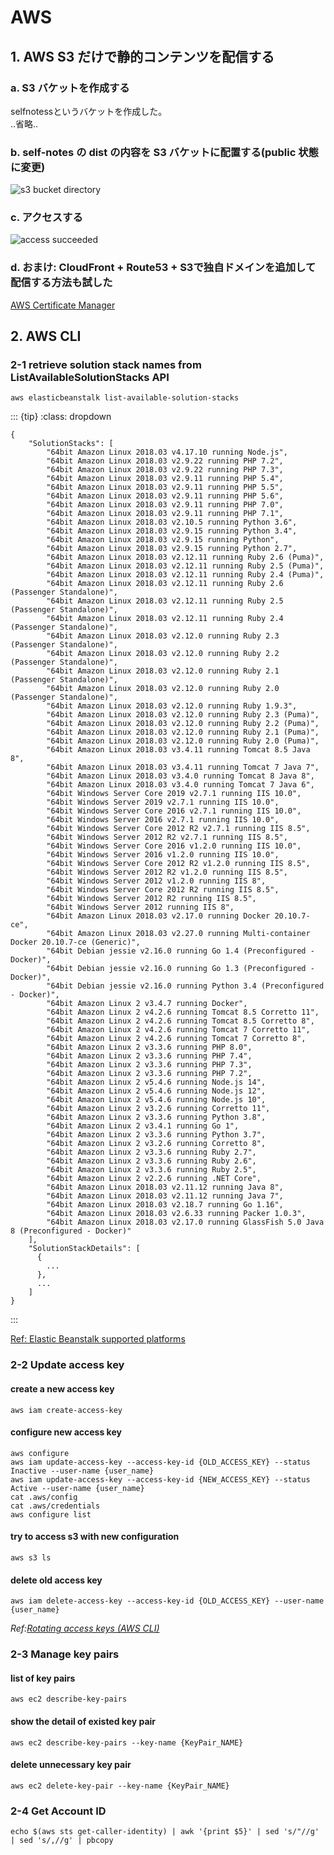# AWS

## 1. AWS S3 だけで静的コンテンツを配信する

### a. S3 バケットを作成する

selfnotessというバケットを作成した。  
..省略..

### b. self-notes の dist の内容を S3 バケットに配置する(public 状態に変更)

![s3 bucket directory](../img/cloud-publicly_accessible_suituation.png)

### c. アクセスする

![access succeeded](../img/cloud-success.png)

### d. おまけ: CloudFront + Route53 + S3で独自ドメインを追加して配信する方法も試した

[AWS Certificate Manager](https://us-west-2.console.aws.amazon.com/acm/home?region=us-west-2#/firstrun/)

## 2. AWS CLI

### 2-1 retrieve solution stack names from ListAvailableSolutionStacks API

```
aws elasticbeanstalk list-available-solution-stacks
```

::: {tip}
:class: dropdown
```
{
    "SolutionStacks": [
        "64bit Amazon Linux 2018.03 v4.17.10 running Node.js",
        "64bit Amazon Linux 2018.03 v2.9.22 running PHP 7.2",
        "64bit Amazon Linux 2018.03 v2.9.22 running PHP 7.3",
        "64bit Amazon Linux 2018.03 v2.9.11 running PHP 5.4",
        "64bit Amazon Linux 2018.03 v2.9.11 running PHP 5.5",
        "64bit Amazon Linux 2018.03 v2.9.11 running PHP 5.6",
        "64bit Amazon Linux 2018.03 v2.9.11 running PHP 7.0",
        "64bit Amazon Linux 2018.03 v2.9.11 running PHP 7.1",
        "64bit Amazon Linux 2018.03 v2.10.5 running Python 3.6",
        "64bit Amazon Linux 2018.03 v2.9.15 running Python 3.4",
        "64bit Amazon Linux 2018.03 v2.9.15 running Python",
        "64bit Amazon Linux 2018.03 v2.9.15 running Python 2.7",
        "64bit Amazon Linux 2018.03 v2.12.11 running Ruby 2.6 (Puma)",
        "64bit Amazon Linux 2018.03 v2.12.11 running Ruby 2.5 (Puma)",
        "64bit Amazon Linux 2018.03 v2.12.11 running Ruby 2.4 (Puma)",
        "64bit Amazon Linux 2018.03 v2.12.11 running Ruby 2.6 (Passenger Standalone)",
        "64bit Amazon Linux 2018.03 v2.12.11 running Ruby 2.5 (Passenger Standalone)",
        "64bit Amazon Linux 2018.03 v2.12.11 running Ruby 2.4 (Passenger Standalone)",
        "64bit Amazon Linux 2018.03 v2.12.0 running Ruby 2.3 (Passenger Standalone)",
        "64bit Amazon Linux 2018.03 v2.12.0 running Ruby 2.2 (Passenger Standalone)",
        "64bit Amazon Linux 2018.03 v2.12.0 running Ruby 2.1 (Passenger Standalone)",
        "64bit Amazon Linux 2018.03 v2.12.0 running Ruby 2.0 (Passenger Standalone)",
        "64bit Amazon Linux 2018.03 v2.12.0 running Ruby 1.9.3",
        "64bit Amazon Linux 2018.03 v2.12.0 running Ruby 2.3 (Puma)",
        "64bit Amazon Linux 2018.03 v2.12.0 running Ruby 2.2 (Puma)",
        "64bit Amazon Linux 2018.03 v2.12.0 running Ruby 2.1 (Puma)",
        "64bit Amazon Linux 2018.03 v2.12.0 running Ruby 2.0 (Puma)",
        "64bit Amazon Linux 2018.03 v3.4.11 running Tomcat 8.5 Java 8",
        "64bit Amazon Linux 2018.03 v3.4.11 running Tomcat 7 Java 7",
        "64bit Amazon Linux 2018.03 v3.4.0 running Tomcat 8 Java 8",
        "64bit Amazon Linux 2018.03 v3.4.0 running Tomcat 7 Java 6",
        "64bit Windows Server Core 2019 v2.7.1 running IIS 10.0",
        "64bit Windows Server 2019 v2.7.1 running IIS 10.0",
        "64bit Windows Server Core 2016 v2.7.1 running IIS 10.0",
        "64bit Windows Server 2016 v2.7.1 running IIS 10.0",
        "64bit Windows Server Core 2012 R2 v2.7.1 running IIS 8.5",
        "64bit Windows Server 2012 R2 v2.7.1 running IIS 8.5",
        "64bit Windows Server Core 2016 v1.2.0 running IIS 10.0",
        "64bit Windows Server 2016 v1.2.0 running IIS 10.0",
        "64bit Windows Server Core 2012 R2 v1.2.0 running IIS 8.5",
        "64bit Windows Server 2012 R2 v1.2.0 running IIS 8.5",
        "64bit Windows Server 2012 v1.2.0 running IIS 8",
        "64bit Windows Server Core 2012 R2 running IIS 8.5",
        "64bit Windows Server 2012 R2 running IIS 8.5",
        "64bit Windows Server 2012 running IIS 8",
        "64bit Amazon Linux 2018.03 v2.17.0 running Docker 20.10.7-ce",
        "64bit Amazon Linux 2018.03 v2.27.0 running Multi-container Docker 20.10.7-ce (Generic)",
        "64bit Debian jessie v2.16.0 running Go 1.4 (Preconfigured - Docker)",
        "64bit Debian jessie v2.16.0 running Go 1.3 (Preconfigured - Docker)",
        "64bit Debian jessie v2.16.0 running Python 3.4 (Preconfigured - Docker)",
        "64bit Amazon Linux 2 v3.4.7 running Docker",
        "64bit Amazon Linux 2 v4.2.6 running Tomcat 8.5 Corretto 11",
        "64bit Amazon Linux 2 v4.2.6 running Tomcat 8.5 Corretto 8",
        "64bit Amazon Linux 2 v4.2.6 running Tomcat 7 Corretto 11",
        "64bit Amazon Linux 2 v4.2.6 running Tomcat 7 Corretto 8",
        "64bit Amazon Linux 2 v3.3.6 running PHP 8.0",
        "64bit Amazon Linux 2 v3.3.6 running PHP 7.4",
        "64bit Amazon Linux 2 v3.3.6 running PHP 7.3",
        "64bit Amazon Linux 2 v3.3.6 running PHP 7.2",
        "64bit Amazon Linux 2 v5.4.6 running Node.js 14",
        "64bit Amazon Linux 2 v5.4.6 running Node.js 12",
        "64bit Amazon Linux 2 v5.4.6 running Node.js 10",
        "64bit Amazon Linux 2 v3.2.6 running Corretto 11",
        "64bit Amazon Linux 2 v3.3.6 running Python 3.8",
        "64bit Amazon Linux 2 v3.4.1 running Go 1",
        "64bit Amazon Linux 2 v3.3.6 running Python 3.7",
        "64bit Amazon Linux 2 v3.2.6 running Corretto 8",
        "64bit Amazon Linux 2 v3.3.6 running Ruby 2.7",
        "64bit Amazon Linux 2 v3.3.6 running Ruby 2.6",
        "64bit Amazon Linux 2 v3.3.6 running Ruby 2.5",
        "64bit Amazon Linux 2 v2.2.6 running .NET Core",
        "64bit Amazon Linux 2018.03 v2.11.12 running Java 8",
        "64bit Amazon Linux 2018.03 v2.11.12 running Java 7",
        "64bit Amazon Linux 2018.03 v2.18.7 running Go 1.16",
        "64bit Amazon Linux 2018.03 v2.6.33 running Packer 1.0.3",
        "64bit Amazon Linux 2018.03 v2.17.0 running GlassFish 5.0 Java 8 (Preconfigured - Docker)"
    ],
    "SolutionStackDetails": [
      {
        ...
      },
      ...
    ]
}
```

:::

[Ref: Elastic Beanstalk supported platforms](https://docs.aws.amazon.com/elasticbeanstalk/latest/dg/concepts.platforms.html)

### 2-2 Update access key

#### create a new access key

```
aws iam create-access-key
```

#### configure new access key

```
aws configure
aws iam update-access-key --access-key-id {OLD_ACCESS_KEY} --status Inactive --user-name {user_name}
aws iam update-access-key --access-key-id {NEW_ACCESS_KEY} --status Active --user-name {user_name}
cat .aws/config
cat .aws/credentials
aws configure list
```

#### try to access s3 with new configuration

```
aws s3 ls
```

#### delete old access key

```
aws iam delete-access-key --access-key-id {OLD_ACCESS_KEY} --user-name {user_name}
```

*Ref:[Rotating access keys (AWS CLI)](https://docs.aws.amazon.com/ja_jp/IAM/latest/UserGuide/id_credentials_access-keys.html#rotating_access_keys_cli)*

### 2-3 Manage key pairs

#### list of key pairs

```
aws ec2 describe-key-pairs
```

#### show the detail of existed key pair

```
aws ec2 describe-key-pairs --key-name {KeyPair_NAME}
```

#### delete unnecessary key pair

```
aws ec2 delete-key-pair --key-name {KeyPair_NAME}
```

### 2-4 Get Account ID

```
echo $(aws sts get-caller-identity) | awk '{print $5}' | sed 's/"//g' | sed 's/,//g' | pbcopy
```
